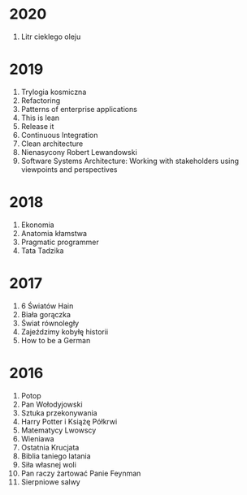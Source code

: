 # 2020

1. Litr cieklego oleju

# 2019

1. Trylogia kosmiczna
1. Refactoring
1. Patterns of enterprise applications
1. This is lean
1. Release it
1. Continuous Integration
1. Clean architecture
1. Nienasycony Robert Lewandowski
1. Software Systems Architecture: Working with stakeholders using viewpoints and perspectives

# 2018

1. Ekonomia
1. Anatomia kłamstwa
1. Pragmatic programmer
1. Tata Tadzika


# 2017

1. 6 Światów Hain
1. Biała gorączka
1. Świat równoległy
1. Zajeździmy kobyłę historii
1. How to be a German

# 2016
1. Potop
1. Pan Wołodyjowski
1. Sztuka przekonywania
1. Harry Potter i Książę Półkrwi
1. Matematycy Lwowscy
1. Wieniawa
1. Ostatnia Krucjata
1. Biblia taniego latania
1. Siła własnej woli
1. Pan raczy żartować Panie Feynman
1. Sierpniowe salwy